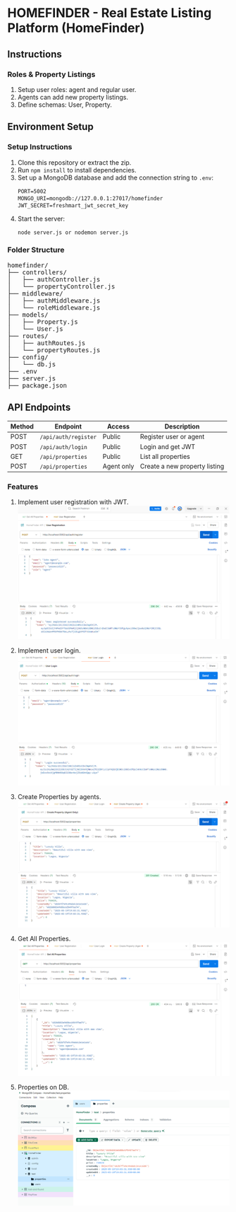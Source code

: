 # HOMEFINDER - Real Estate Listing Platform (HomeFinder) 
## Instructions
### Roles & Property Listings
1. Setup user roles: agent and regular user.
2. Agents can add new property listings.
3. Define schemas: User, Property.

## Environment Setup
### Setup Instructions
1. Clone this repository or extract the zip.
2. Run `npm install` to install dependencies.
3. Set up a MongoDB database and add the connection string to `.env`:
   ```
   PORT=5002
   MONGO_URI=mongodb://127.0.0.1:27017/homefinder
   JWT_SECRET=freshmart_jwt_secret_key
   ```
4. Start the server:
   ```
   node server.js or nodemon server.js
   ```

### Folder Structure
<pre>
homefinder/
├── controllers/
│   ├── authController.js
│   └── propertyController.js
├── middleware/
│   ├── authMiddleware.js
│   └── roleMiddleware.js
├── models/
│   ├── Property.js
│   └── User.js
├── routes/
│   ├── authRoutes.js
│   └── propertyRoutes.js
├── config/
│   └── db.js
├── .env
├── server.js
├── package.json
</pre>


## API Endpoints

| Method | Endpoint             | Access     | Description                   |
| ------ | -------------------- | ---------- | ----------------------------- |
| POST   | `/api/auth/register` | Public     | Register user or agent        |
| POST   | `/api/auth/login`    | Public     | Login and get JWT             |
| GET    | `/api/properties`    | Public     | List all properties           |
| POST   | `/api/properties`    | Agent only | Create a new property listing |



### Features
1. Implement user registration with JWT.
![User Registration](screenshots/register.png)

2. Implement user login.
![User Login](screenshots/login.png)

2. Create Properties by agents.
![Create Properties by agents](screenshots/create-property.png)

3. Get All Properties.
![Get All Properties](screenshots/get-all-property.png)

4. Properties on DB.
![Properties on DB](screenshots/propertiesDB.png)
